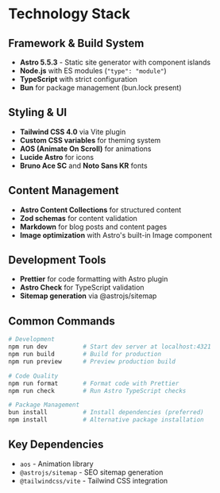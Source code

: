 # Technology Stack

## Framework & Build System
- **Astro 5.5.3** - Static site generator with component islands
- **Node.js** with ES modules (`"type": "module"`)
- **TypeScript** with strict configuration
- **Bun** for package management (bun.lock present)

## Styling & UI
- **Tailwind CSS 4.0** via Vite plugin
- **Custom CSS variables** for theming system
- **AOS (Animate On Scroll)** for animations
- **Lucide Astro** for icons
- **Bruno Ace SC** and **Noto Sans KR** fonts

## Content Management
- **Astro Content Collections** for structured content
- **Zod schemas** for content validation
- **Markdown** for blog posts and content pages
- **Image optimization** with Astro's built-in Image component

## Development Tools
- **Prettier** for code formatting with Astro plugin
- **Astro Check** for TypeScript validation
- **Sitemap generation** via @astrojs/sitemap

## Common Commands
```bash
# Development
npm run dev          # Start dev server at localhost:4321
npm run build        # Build for production
npm run preview      # Preview production build

# Code Quality
npm run format       # Format code with Prettier
npm run check        # Run Astro TypeScript checks

# Package Management
bun install          # Install dependencies (preferred)
npm install          # Alternative package installation
```

## Key Dependencies
- `aos` - Animation library
- `@astrojs/sitemap` - SEO sitemap generation
- `@tailwindcss/vite` - Tailwind CSS integration